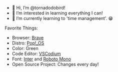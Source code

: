 - 👋 Hi, I’m @tornadodobird!
- 👀 I’m interested in learning everything I can!
- 🌱 I’m currently learning to 'time management'. 😁

Favorite Things:

- Browser: [Brave](https:brave.com)
- Distro: [Pop!_OS](https://pop.system76.com)
- Color: Green
- Code Editor: [VSCodium](https://vscodium.com)
- Font: [Inter](https://rsms.me/inter) and [Roboto Mono](https://fonts.google.com/specimen/Roboto+Mono)
- Open Source Project: Changes every day!
